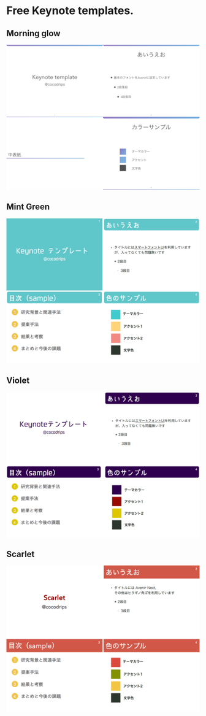 # Free Keynote templates.
## Morning glow
<img src="https://github.com/cocodrips/KeynoteThemes/blob/master/morning_glow/sample_image.png">

## Mint Green
<img src="https://github.com/cocodrips/KeynoteThemes/blob/master/mint_green/sample_image.png">

## Violet
<img src="https://github.com/cocodrips/KeynoteThemes/blob/master/violet/sample_image.png">

## Scarlet
<img src="https://github.com/cocodrips/KeynoteThemes/blob/master/scarlet/sample_image.png">
